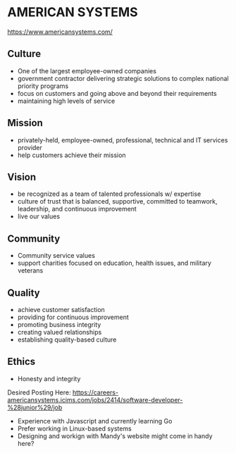 # AMERICAN SYSTEMS

https://www.americansystems.com/

## Culture
 - One of the largest employee-owned companies
 - government contractor delivering strategic solutions to complex national priority programs
 - focus on customers and going above and beyond their requirements
 - maintaining high levels of service

## Mission
 - privately-held, employee-owned, professional, technical and IT services provider
 - help customers achieve their mission

## Vision
 - be recognized as a team of talented professionals w/ expertise
 - culture of trust that is balanced, supportive, committed to teamwork, leadership, and continuous improvement
 - live our values

## Community
 - Community service values
 - support charities focused on education, health issues, and military veterans

## Quality
 - achieve customer satisfaction
 - providing for continuous improvement
 - promoting business integrity
 - creating valued relationships
 - establishing quality-based culture

## Ethics
 - Honesty and integrity

Desired Posting Here: https://careers-americansystems.icims.com/jobs/2414/software-developer-%28junior%29/job
 - Experience with Javascript and currently learning Go
 - Prefer working in Linux-based systems
 - Designing and workign with Mandy's website might come in handy here? 
